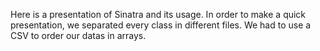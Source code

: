 Here is a presentation of Sinatra and its usage.
In order to make a quick presentation, we separated every class in different files.
We had to use a CSV to order our datas in arrays.